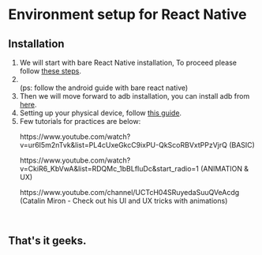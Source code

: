 # Environment setup for React Native
## Installation
1. We will start with bare React Native installation, To proceed please follow <a href="https://reactnative.dev/docs/environment-setup">these steps</a>.
2. <br>(ps: follow the android guide with bare react native)
3. Then we will move forward to adb installation, you can install adb from <a href="https://developer.android.com/studio/releases/platform-tools">here</a>.
4. Setting up your physical device, follow <a href="https://reactnative.dev/docs/running-on-device">this guide</a>.
5. Few tutorials for practices are below:
   <div>
      <p>https://www.youtube.com/watch?v=ur6I5m2nTvk&list=PL4cUxeGkcC9ixPU-QkScoRBVxtPPzVjrQ (BASIC)</p>
      <p>https://www.youtube.com/watch?v=CkiR6_KbVwA&list=RDQMc_1bBLfIuDc&start_radio=1 (ANIMATION & UX)</p>
      <p>https://www.youtube.com/channel/UCTcH04SRuyedaSuuQVeAcdg (Catalin Miron - Check out his UI and UX tricks with animations)</p>
   </div><br>
## That's it geeks.   
